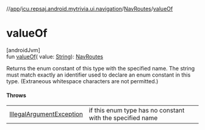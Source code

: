 //[app](../../../index.md)/[icu.repsaj.android.mytrivia.ui.navigation](../index.md)/[NavRoutes](index.md)/[valueOf](value-of.md)

# valueOf

[androidJvm]\
fun [valueOf](value-of.md)(
value: [String](https://kotlinlang.org/api/latest/jvm/stdlib/kotlin/-string/index.html)): [NavRoutes](index.md)

Returns the enum constant of this type with the specified name. The string must match exactly an
identifier used to declare an enum constant in this type. (Extraneous whitespace characters are not
permitted.)

#### Throws

|                                                                                                                        |                                                           |
|------------------------------------------------------------------------------------------------------------------------|-----------------------------------------------------------|
| [IllegalArgumentException](https://kotlinlang.org/api/latest/jvm/stdlib/kotlin/-illegal-argument-exception/index.html) | if this enum type has no constant with the specified name |
